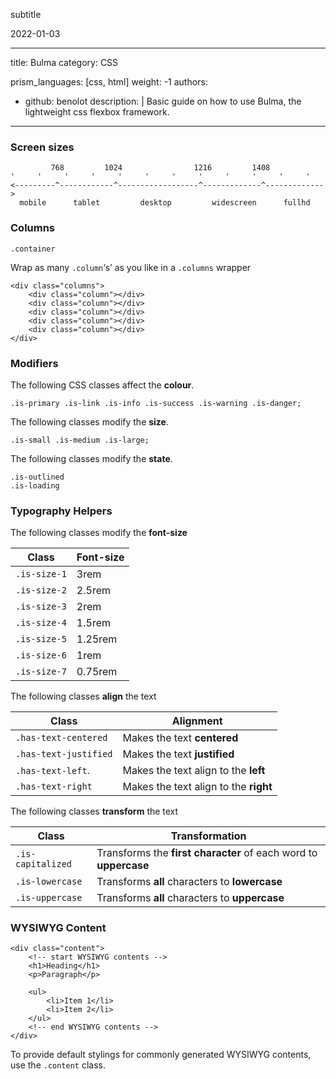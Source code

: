 subtitle

2022-01-03

------------------------------------------------------------------------

title: Bulma category: CSS

prism\_languages: \[css, html\] weight: -1 authors:

-   github: benolot description: | Basic guide on how to use Bulma, the lightweight css flexbox framework.

------------------------------------------------------------------------

### Screen sizes

             768         1024                1216         1408
    '     '     '     '     '     '     '     '     '     '     '     '
    <---------^------------^------------------^-------------^------------->
      mobile      tablet         desktop         widescreen      fullhd

### Columns

    .container

Wrap as many `.column`‘s’ as you like in a `.columns` wrapper

    <div class="columns">
        <div class="column"></div>
        <div class="column"></div>
        <div class="column"></div>
        <div class="column"></div>
        <div class="column"></div>
    </div>

### Modifiers

The following CSS classes affect the **colour**.

    .is-primary .is-link .is-info .is-success .is-warning .is-danger;

The following classes modify the **size**.

    .is-small .is-medium .is-large;

The following classes modify the **state**.

    .is-outlined
    .is-loading

### Typography Helpers

The following classes modify the **font-size**

<table><thead><tr class="header"><th>Class</th><th>Font-size</th></tr></thead><tbody><tr class="odd"><td><code>.is-size-1</code></td><td>3rem</td></tr><tr class="even"><td><code>.is-size-2</code></td><td>2.5rem</td></tr><tr class="odd"><td><code>.is-size-3</code></td><td>2rem</td></tr><tr class="even"><td><code>.is-size-4</code></td><td>1.5rem</td></tr><tr class="odd"><td><code>.is-size-5</code></td><td>1.25rem</td></tr><tr class="even"><td><code>.is-size-6</code></td><td>1rem</td></tr><tr class="odd"><td><code>.is-size-7</code></td><td>0.75rem</td></tr></tbody></table>

The following classes **align** the text

<table><thead><tr class="header"><th>Class</th><th>Alignment</th></tr></thead><tbody><tr class="odd"><td><code>.has-text-centered</code></td><td>Makes the text <strong>centered</strong></td></tr><tr class="even"><td><code>.has-text-justified</code></td><td>Makes the text <strong>justified</strong></td></tr><tr class="odd"><td><code>.has-text-left</code>.</td><td>Makes the text align to the <strong>left</strong></td></tr><tr class="even"><td><code>.has-text-right</code></td><td>Makes the text align to the <strong>right</strong></td></tr></tbody></table>

The following classes **transform** the text

<table><thead><tr class="header"><th>Class</th><th>Transformation</th></tr></thead><tbody><tr class="odd"><td><code>.is-capitalized</code></td><td>Transforms the <strong>first character</strong> of each word to <strong>uppercase</strong></td></tr><tr class="even"><td><code>.is-lowercase</code></td><td>Transforms <strong>all</strong> characters to <strong>lowercase</strong></td></tr><tr class="odd"><td><code>.is-uppercase</code></td><td>Transforms <strong>all</strong> characters to <strong>uppercase</strong></td></tr></tbody></table>

### WYSIWYG Content

    <div class="content">
        <!-- start WYSIWYG contents -->
        <h1>Heading</h1>
        <p>Paragraph</p>

        <ul>
            <li>Item 1</li>
            <li>Item 2</li>
        </ul>
        <!-- end WYSIWYG contents -->
    </div>

To provide default stylings for commonly generated WYSIWYG contents, use the `.content` class.

